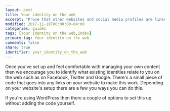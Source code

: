 ```yaml
---
layout: post
title: Your identity on the web
excerpt: "Prove that other websites and social media profiles are linked to you and much more!"
modified: 2017-11-19T00:00:00-04:00
categories: guides
tags: [Your identity on the web,Index]
primary_tag: Your identity on the web
comments: false
share: true
identifier: your_identity_on_the_web
---
```


Once you've set up and feel comfortable with managing your own content then we encourage you to identify what existing identities relate to you on the web such as on Facebook, Twitter and Google. There's a small piece of code that goes into any links on your website to make this work. Depending on your website's setup there are a few you ways you can do this.

If you're using WordPress then there a couple of options to set this up without adding the code yourself.
